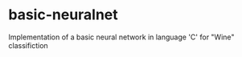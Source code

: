 # basic-neuralnet
Implementation of a basic neural network in language 'C' for "Wine" classifiction
